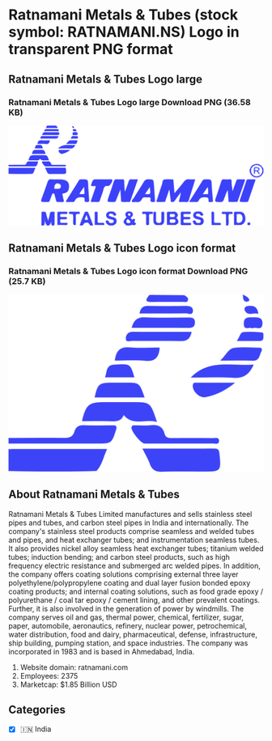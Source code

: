 # Ratnamani Metals & Tubes (stock symbol: RATNAMANI.NS) Logo in transparent PNG format

## Ratnamani Metals & Tubes Logo large

### Ratnamani Metals & Tubes Logo large Download PNG (36.58 KB)

![Ratnamani Metals & Tubes Logo large Download PNG (36.58 KB)](/img/orig/RATNAMANI.NS_BIG-67b0ae2b.png)

## Ratnamani Metals & Tubes Logo icon format

### Ratnamani Metals & Tubes Logo icon format Download PNG (25.7 KB)

![Ratnamani Metals & Tubes Logo icon format Download PNG (25.7 KB)](/img/orig/RATNAMANI.NS-2137fe44.png)

## About Ratnamani Metals & Tubes

Ratnamani Metals & Tubes Limited manufactures and sells stainless steel pipes and tubes, and carbon steel pipes in India and internationally. The company's stainless steel products comprise seamless and welded tubes and pipes, and heat exchanger tubes; and instrumentation seamless tubes. It also provides nickel alloy seamless heat exchanger tubes; titanium welded tubes; induction bending; and carbon steel products, such as high frequency electric resistance and submerged arc welded pipes. In addition, the company offers coating solutions comprising external three layer polyethylene/polypropylene coating and dual layer fusion bonded epoxy coating products; and internal coating solutions, such as food grade epoxy / polyurethane / coal tar epoxy / cement lining, and other prevalent coatings. Further, it is also involved in the generation of power by windmills. The company serves oil and gas, thermal power, chemical, fertilizer, sugar, paper, automobile, aeronautics, refinery, nuclear power, petrochemical, water distribution, food and dairy, pharmaceutical, defense, infrastructure, ship building, pumping station, and space industries. The company was incorporated in 1983 and is based in Ahmedabad, India.

1. Website domain: ratnamani.com
2. Employees: 2375
3. Marketcap: $1.85 Billion USD


## Categories
- [x] 🇮🇳 India
